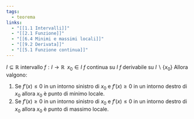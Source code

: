 ```yaml
---
tags:
  - teorema
links:
  - "[[1.1 Intervalli]]"
  - "[[2.1 Funzione]]"
  - "[[6.4 Minimi e massimi locali]]"
  - "[[9.2 Derivata]]"
  - "[[5.1 Funzione continua]]"
---
```

$I \subseteq \mathbb{R}$ intervallo  $f:I\to\mathbb{R}\;\;x_0 \in I$
$f$ continua su $I$
$f$ derivabile su $I \smallsetminus \{x_0\}$
Allora valgono:
1. Se $f'(x) \leq 0$ in un intorno sinistro di $x_0$ e $f'(x) \geq 0$ in un intorno destro di $x_0$ allora $x_0$ è punto di minimo locale.
2. Se $f'(x) \geq 0$ in un intorno sinistro di $x_0$ e $f'(x) \leq 0$ in un intorno destro di $x_0$ allora $x_0$ è punto di massimo locale.